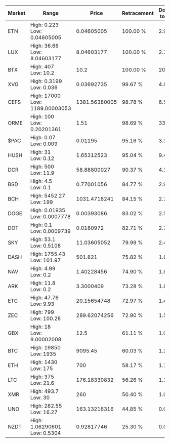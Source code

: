 | Market | Range | Price| Retracement | Doubles to 50% |
| --- | --- | --- | --- | --- |
| ETN | High: 0.223<br />Low: 0.04605005 | 0.04605005 | 100.00 % | 2.92 |
| LUX | High: 36.66<br />Low: 8.04603177 | 8.04603177 | 100.00 % | 2.78 |
| BTX | High: 407<br />Low: 10.2 | 10.2 | 100.00 % | 20.45 |
| XVG | High: 0.3199<br />Low: 0.036 | 0.03692735 | 99.67 % | 4.82 |
| CEFS | High: 17000<br />Low: 1189.00003053 | 1381.56380005 | 98.78 % | 6.58 |
| ORME | High: 100<br />Low: 0.20201361 | 1.51 | 98.69 % | 33.18 |
| $PAC | High: 0.07<br />Low: 0.009 | 0.01195 | 95.16 % | 3.31 |
| HUSH | High: 31<br />Low: 0.12 | 1.65312523 | 95.04 % | 9.41 |
| DCR | High: 500<br />Low: 11.9 | 58.88800027 | 90.37 % | 4.35 |
| BSD | High: 4.5<br />Low: 0.1 | 0.77001056 | 84.77 % | 2.99 |
| BCH | High: 5452.27<br />Low: 199 | 1031.4718241 | 84.15 % | 2.74 |
| DOGE | High: 0.01935<br />Low: 0.0007778 | 0.00393086 | 83.02 % | 2.56 |
| DOT | High: 0.1<br />Low: 0.0009739 | 0.0180972 | 82.71 % | 2.79 |
| SKY | High: 53.1<br />Low: 0.5108 | 11.03605052 | 79.99 % | 2.43 |
| DASH | High: 1755.43<br />Low: 101.97 | 501.821 | 75.82 % | 1.85 |
| NAV | High: 4.99<br />Low: 0.2 | 1.40228456 | 74.90 % | 1.85 |
| ARK | High: 11.8<br />Low: 0.2 | 3.3000409 | 73.28 % | 1.82 |
| ETC | High: 47.76<br />Low: 9.93 | 20.15654748 | 72.97 % | 1.43 |
| ZEC | High: 799<br />Low: 100.28 | 289.62074256 | 72.90 % | 1.55 |
| GBX | High: 18<br />Low: 9.00002008 | 12.5 | 61.11 % | 1.08 |
| BTC | High: 19850<br />Low: 1935 | 9095.45 | 60.03 % | 1.20 |
| ETH | High: 1430<br />Low: 175 | 700 | 58.17 % | 1.15 |
| LTC | High: 375<br />Low: 21.6 | 176.18330832 | 56.26 % | 1.13 |
| XMR | High: 493.7<br />Low: 30 | 260 | 50.40 % | 1.01 |
| UNO | High: 282.55<br />Low: 16.27 | 163.13216316 | 44.85 % | 0.00 |
| NZDT | High: 1.06290601<br />Low: 0.5304 | 0.92817746 | 25.30 % | 0.00 |
